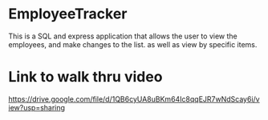 # EmployeeTracker
This is a SQL and express application that allows the user to view the employees, and make changes to the list. as well as view by specific items.


# Link to walk thru video

https://drive.google.com/file/d/1QB6cyUA8uBKm64Ic8qqEJR7wNdScay6i/view?usp=sharing
